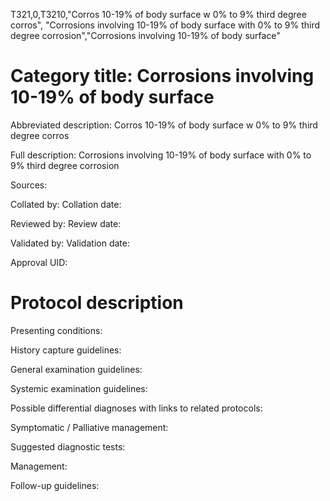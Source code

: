 T321,0,T3210,"Corros 10-19% of body surface w 0% to 9% third degree corros", "Corrosions involving 10-19% of body surface with 0% to 9% third degree corrosion","Corrosions involving 10-19% of body surface"
# Category title: Corrosions involving 10-19% of body surface

Abbreviated description: Corros 10-19% of body surface w 0% to 9% third degree corros

Full description: Corrosions involving 10-19% of body surface with 0% to 9% third degree corrosion

Sources:

Collated by:
Collation date:

Reviewed by:
Review date:

Validated by:
Validation date:

Approval UID:

# Protocol description

Presenting conditions:

History capture guidelines:

General examination guidelines:

Systemic examination guidelines:

Possible differential diagnoses with links to related protocols:

Symptomatic / Palliative management:

Suggested diagnostic tests:

Management:

Follow-up guidelines:

